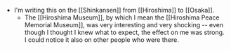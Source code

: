 - I'm writing this on the [[Shinkansen]] from [[Hiroshima]] to [[Osaka]].
  - The [[Hiroshima Museum]], by which I mean the [[Hiroshima Peace Memorial Museum]], was very interesting and very shocking -- even though I thought I knew what to expect, the effect on me was strong. I could notice it also on other people who were there.
